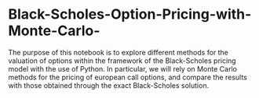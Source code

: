 # Black-Scholes-Option-Pricing-with-Monte-Carlo-
The purpose of this notebook is to explore different methods for the valuation of options within the framework of the Black-Scholes pricing model with the use of Python. In particular, we will rely on Monte Carlo methods for the pricing of european call options, and compare the results with those obtained through the exact Black-Scholes solution.

